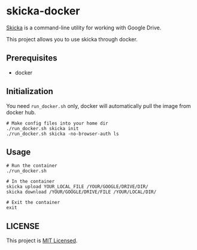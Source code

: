 # skicka-docker
[Skicka](https://github.com/google/skicka) is a command-line utility for working with Google Drive.

This project allows you to use skicka through docker.


## Prerequisites
- docker

## Initialization
You need `run_docker.sh` only, docker will automatically pull the image from docker hub.
```
# Make config files into your home dir
./run_docker.sh skicka init
./run_docker.sh skicka -no-browser-auth ls
```

## Usage
```
# Run the container
./run_docker.sh

# In the container
skicka upload YOUR_LOCAL_FILE /YOUR/GOOGLE/DRIVE/DIR/
skicka download /YOUR/GOOGLE/DRIVE/FILE /YOUR/LOCAL/DIR/

# Exit the container
exit
```

## LICENSE
This project is [MIT Licensed](https://github.com/yakigac/skicka-docker/blob/master/LICENSE).
